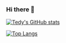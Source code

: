 ### Hi there 👋

<!--
**tbachvarova/tbachvarova** is a ✨ _special_ ✨ repository because its `README.md` (this file) appears on your GitHub profile.

Here are some ideas to get you started:

- 🔭 I’m currently working on ...
- 🌱 I’m currently learning ...
- 👯 I’m looking to collaborate on ...
- 🤔 I’m looking for help with ...
- 💬 Ask me about ...
- 📫 How to reach me: ...
- 😄 Pronouns: ...
- ⚡ Fun fact: ...
-->


[![Tedy's GitHub stats](https://github-readme-stats.vercel.app/api?username=tbachvarova)](https://github.com/tbachvarova/)


[![Top Langs](https://github-readme-stats.vercel.app/api/top-langs/?username=tbachvarova)](https://github.com/tbachvarova/)
